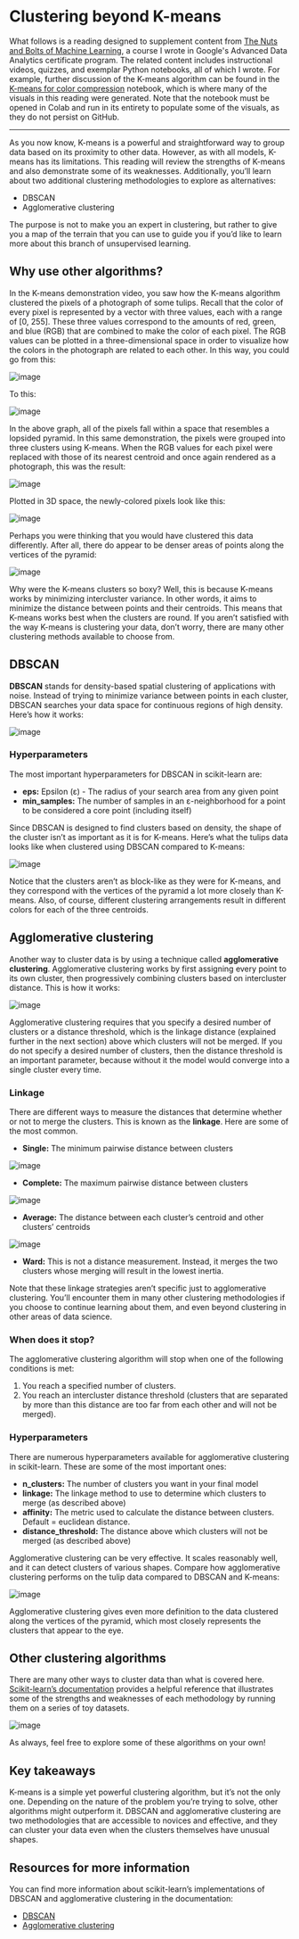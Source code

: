 # Clustering beyond K-means

What follows is a reading designed to supplement content from [The Nuts and Bolts of Machine Learning](https://www.coursera.org/learn/the-nuts-and-bolts-of-machine-learning), a course I wrote in Google's Advanced Data Analytics certificate program. The related content includes instructional videos, quizzes, and exemplar Python notebooks, all of which I wrote. For example, further discussion of the K-means algorithm can be found in the [K-means for color compression](https://github.com/Naive-Bae/notebooks/blob/main/K_means_for_color_compression.ipynb) notebook, which is where many of the visuals in this reading were generated. Note that the notebook must be opened in Colab and run in its entirety to populate some of the visuals, as they do not persist on GitHub.

___

As you now know, K-means is a powerful and straightforward way to group data based on its proximity to other data. However, as with all models, K-means has its limitations. This reading will review the strengths of K-means and also demonstrate some of its weaknesses. Additionally, you’ll learn about two additional clustering methodologies to explore as alternatives: 

* DBSCAN
* Agglomerative clustering

The purpose is not to make you an expert in clustering, but rather to give you a map of the terrain that you can use to guide you if you’d like to learn more about this branch of unsupervised learning.

## Why use other algorithms?

In the K-means demonstration video, you saw how the K-means algorithm clustered the pixels of a photograph of some tulips. Recall that the color of every pixel is represented by a vector with three values, each with a range of [0, 255]. These three values correspond to the amounts of red, green, and blue (RGB) that are combined to make the color of each pixel. The RGB values can be plotted in a three-dimensional space in order to visualize how the colors in the photograph are related to each other. 
In this way, you could go from this:	

![image](https://github.com/Naive-Bae/technical-writing/assets/33466507/c302ff6d-ab61-4c85-9430-5c1e24edee79)

To this:

![image](https://github.com/Naive-Bae/technical-writing/assets/33466507/0560c5ec-bf8b-473d-b9cf-966a16988f06)

In the above graph, all of the pixels fall within a space that resembles a lopsided pyramid. In this same demonstration, the pixels were grouped into three clusters using K-means. When the RGB values for each pixel were replaced with those of its nearest centroid and once again rendered as a photograph, this was the result:

![image](https://github.com/Naive-Bae/technical-writing/assets/33466507/951ba384-29d4-44f4-8891-7ca6e2bbe862)

Plotted in 3D space, the newly-colored pixels look like this:

![image](https://github.com/Naive-Bae/technical-writing/assets/33466507/fc274a0d-e8f1-4ac6-84b9-49407b5b9ddc)

Perhaps you were thinking that you would have clustered this data differently. After all, there do appear to be denser areas of points along the vertices of the pyramid:

![image](https://github.com/Naive-Bae/technical-writing/assets/33466507/1300c9ae-4b65-49da-a0a7-e764011fc822)

Why were the K-means clusters so boxy? Well, this is because K-means works by minimizing intercluster variance. In other words, it aims to minimize the distance between points and their centroids. This means that K-means works best when the clusters are round. If you aren’t satisfied with the way K-means is clustering your data, don’t worry, there are many other clustering methods available to choose from.

## DBSCAN

**DBSCAN** stands for density-based spatial clustering of applications with noise. Instead of trying to minimize variance between points in each cluster, DBSCAN searches your data space for continuous regions of high density. Here’s how it works:

![image](https://github.com/Naive-Bae/technical-writing/assets/33466507/e5d9a413-6fa7-447b-8d03-acd2b4deb275)

### Hyperparameters

The most important hyperparameters for DBSCAN in scikit-learn are:

* **eps:** Epsilon (ε) - The radius of your search area from any given point
* **min_samples:** The number of samples in an ε-neighborhood for a point to be considered a core point (including itself)

Since DBSCAN is designed to find clusters based on density, the shape of the cluster isn’t as important as it is for K-means. Here’s what the tulips data looks like when clustered using DBSCAN compared to K-means:

![image](https://github.com/Naive-Bae/technical-writing/assets/33466507/4eb0a594-40ee-4150-96aa-27828485d910)

Notice that the clusters aren’t as block-like as they were for K-means, and they correspond with the vertices of the pyramid a lot more closely than K-means. Also, of course, different clustering arrangements result in different colors for each of the three centroids.

## Agglomerative clustering

Another way to cluster data is by using a technique called **agglomerative clustering**. Agglomerative clustering works by first assigning every point to its own cluster, then progressively combining clusters based on intercluster distance. This is how it works:

![image](https://github.com/Naive-Bae/technical-writing/assets/33466507/9ec8a822-22e9-41e7-90e3-f9c4967093c6)

Agglomerative clustering requires that you specify a desired number of clusters or a distance threshold, which is the linkage distance (explained further in the next section) above which clusters will not be merged. If you do not specify a desired number of clusters, then the distance threshold is an important parameter, because without it the model would converge into a single cluster every time.

### Linkage

There are different ways to measure the distances that determine whether or not to merge the clusters. This is known as the **linkage**. Here are some of the most common.

* **Single:** The minimum pairwise distance between clusters

![image](https://github.com/Naive-Bae/technical-writing/assets/33466507/39369c40-70cc-4fb6-b565-fa44edf8b782)

* **Complete:** The maximum pairwise distance between clusters

![image](https://github.com/Naive-Bae/technical-writing/assets/33466507/747f6074-5430-43f2-a725-ee30c5645015)

* **Average:** The distance between each cluster’s centroid and other clusters’ centroids

![image](https://github.com/Naive-Bae/technical-writing/assets/33466507/bd77c032-06ea-49e1-87e1-8a3d8426815a)

* **Ward:** This is not a distance measurement. Instead, it merges the two clusters whose merging will result in the lowest inertia.

Note that these linkage strategies aren’t specific just to agglomerative clustering. You’ll encounter them in many other clustering methodologies if you choose to continue learning about them, and even beyond clustering in other areas of data science.

### When does it stop?

The agglomerative clustering algorithm will stop when one of the following conditions is met:
1. You reach a specified number of clusters.
2. You reach an intercluster distance threshold (clusters that are separated by more than this distance are too far from each other and will not be merged).

### Hyperparameters

There are numerous hyperparameters available for agglomerative clustering in scikit-learn. These are some of the most important ones:

* **n_clusters:** The number of clusters you want in your final model
* **linkage:** The linkage method to use to determine which clusters to merge (as described above)
* **affinity:** The metric used to calculate the distance between clusters. Default = euclidean distance.
* **distance_threshold:** The distance above which clusters will not be merged (as described above)

Agglomerative clustering can be very effective. It scales reasonably well, and it can detect clusters of various shapes. Compare how agglomerative clustering performs on the tulip data compared to DBSCAN and K-means:

![image](https://github.com/Naive-Bae/technical-writing/assets/33466507/78fff948-baf1-4086-815b-4b6b8fc2fa2f)

Agglomerative clustering gives even more definition to the data clustered along the vertices of the pyramid, which most closely represents the clusters that appear to the eye. 

## Other clustering algorithms

There are many other ways to cluster data than what is covered here. [Scikit-learn’s documentation](https://scikit-learn.org/stable/auto_examples/cluster/plot_cluster_comparison.html) provides a helpful reference that illustrates some of the strengths and weaknesses of each methodology by running them on a series of toy datasets.

![image](https://github.com/Naive-Bae/technical-writing/assets/33466507/c705270d-2dc0-45a5-b541-90fe442434f9)

As always, feel free to explore some of these algorithms on your own!

## Key takeaways

K-means is a simple yet powerful clustering algorithm, but it’s not the only one. Depending on the nature of the problem you’re trying to solve, other algorithms might outperform it. DBSCAN and agglomerative clustering are two methodologies that are accessible to novices and effective, and they can cluster your data even when the clusters themselves have unusual shapes.

## Resources for more information

You can find more information about scikit-learn’s implementations of DBSCAN and agglomerative clustering in the documentation:

* [DBSCAN](https://scikit-learn.org/stable/modules/generated/sklearn.cluster.DBSCAN.html#sklearn.cluster.DBSCAN)
* [Agglomerative clustering](https://scikit-learn.org/stable/modules/generated/sklearn.cluster.AgglomerativeClustering.html#sklearn.cluster.AgglomerativeClustering)

